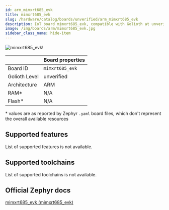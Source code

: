 ```yaml
---
id: arm_mimxrt685_evk
title: mimxrt685_evk
slug: /hardware/catalog/boards/unverified/arm_mimxrt685_evk
description: IoT board mimxrt685_evk, compatible with Golioth at unverified level.
image: /img/boards/arm/mimxrt685_evk.jpg
sidebar_class_name: hide-item
---
```


[//]: # (This is an auto-generated file, do not edit! Changes to it will be lost upon re-generation)

![mimxrt685_evk!](/img/boards/arm/mimxrt685_evk.jpg "mimxrt685_evk")

|                | Board properties     |
| -------------  | -------------------- |
| Board ID       | `mimxrt685_evk` |
| Golioth Level  | unverified       |
| Architecture   | ARM |
| RAM*           | N/A |
| Flash*         | N/A |

\* values are as reported by Zephyr `.yaml` board files, which don't represent the overall available resources



## Supported features

List of supported features is not available.

## Supported toolchains

List of supported toolchains is not available.

## Official Zephyr docs

[mimxrt685_evk (mimxrt685_evk)](https://docs.zephyrproject.org/latest/boards/arm/mimxrt685_evk/doc/index.html)

